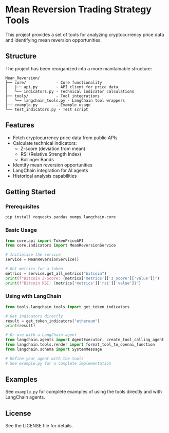 # Mean Reversion Trading Strategy Tools

This project provides a set of tools for analyzing cryptocurrency price data and identifying mean reversion opportunities.

## Structure

The project has been reorganized into a more maintainable structure:

```
Mean_Reversion/
├── core/             - Core functionality
│   ├── api.py        - API client for price data
│   └── indicators.py - Technical indicator calculations
├── tools/            - Tool integrations
│   └── langchain_tools.py - LangChain tool wrappers
├── example.py        - Example usage
└── test_indicators.py - Test script
```

## Features

- Fetch cryptocurrency price data from public APIs
- Calculate technical indicators:
  - Z-score (deviation from mean)
  - RSI (Relative Strength Index)
  - Bollinger Bands
- Identify mean reversion opportunities
- LangChain integration for AI agents
- Historical analysis capabilities

## Getting Started

### Prerequisites

```
pip install requests pandas numpy langchain-core
```

### Basic Usage

```python
from core.api import TokenPriceAPI
from core.indicators import MeanReversionService

# Initialize the service
service = MeanReversionService()

# Get metrics for a token
metrics = service.get_all_metrics("bitcoin")
print(f"Bitcoin Z-Score: {metrics['metrics']['z_score']['value']}")
print(f"Bitcoin RSI: {metrics['metrics']['rsi']['value']}")
```

### Using with LangChain

```python
from tools.langchain_tools import get_token_indicators

# Get indicators directly
result = get_token_indicators("ethereum")
print(result)

# Or use with a LangChain agent
from langchain.agents import AgentExecutor, create_tool_calling_agent
from langchain.tools.render import format_tool_to_openai_function
from langchain.schema import SystemMessage

# Define your agent with the tools
# See example.py for a complete implementation
```

## Examples

See `example.py` for complete examples of using the tools directly and with LangChain agents.


## License

See the LICENSE file for details.
